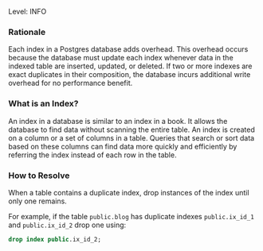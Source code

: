
Level: INFO 

### Rationale

Each index in a Postgres database adds overhead. This overhead occurs because the database must update each index whenever data in the indexed table are inserted, updated, or deleted. If two or more indexes are exact duplicates in their composition, the database incurs additional write overhead for no performance benefit.

### What is an Index?

An index in a database is similar to an index in a book. It allows the database to find data without scanning the entire table. An index is created on a column or a set of columns in a table. Queries that search or sort data based on these columns can find data more quickly and efficiently by referring the index instead of each row in the table.

### How to Resolve

When a table contains a duplicate index, drop instances of the index until only one remains.

For example, if the table `public.blog` has duplicate indexes `public.ix_id_1` and `public.ix_id_2` drop one using:

```sql
drop index public.ix_id_2;
```
